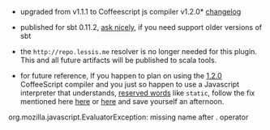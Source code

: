 - upgraded from v1.1.1 to Coffeescript js compiler v1.2.0* [changelog][cscl]

- published for sbt 0.11.2, [ask nicely][ask], if you need support older versions of sbt

- the `http://repo.lessis.me` resolver is no longer needed for this plugin. This and all future artifacts will be published to scala tools.

* for future reference, If you happen to plan on using the [1.2.0][cc] CoffeeScript compiler and you just so happen to use a Javascript interpreter that understands, [reserved words][rw] like `static`, follow the fix mentioned here [here][csfix] or [here][csfix2] and save yourself an afternoon.

org.mozilla.javascript.EvaluatorException: missing name after . operator

[rw]: https://developer.mozilla.org/en/JavaScript/Reference/Reserved_Words
[cscl]: http://jashkenas.github.com/coffee-script/#changelog
[cc]: https://raw.github.com/jashkenas/coffee-script/1.2.0/extras/coffee-script.js
[csfix]: https://github.com/jashkenas/coffee-script/issues/2046
[csfix2]: https://github.com/jashkenas/coffee-script/issues/2013
[ask]: https://github.com/softprops/coffeescripted-sbt/issues

